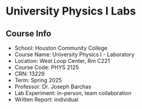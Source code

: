 # University Physics I Labs

## Course Info
- School: Houston Community College
- Course Name: University Physics I - Laboratory
- Location: West Loop Center, Rm C221
- Course Code: PHYS 2125
- CRN: 13229
- Term: Spring 2025
- Professor: Dr. Joseph Barchas
- Lab Experiment: in-person, team collaboration
- Written Report: individual

